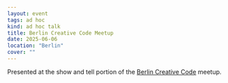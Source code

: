 ```yaml
---
layout: event
tags: ad hoc
kind: ad hoc talk
title: Berlin Creative Code Meetup
date: 2025-06-06
location: "Berlin"
cover: ""
---
```


Presented at the show and tell portion of the [Berlin Creative Code](https://creativecode.berlin) meetup.
